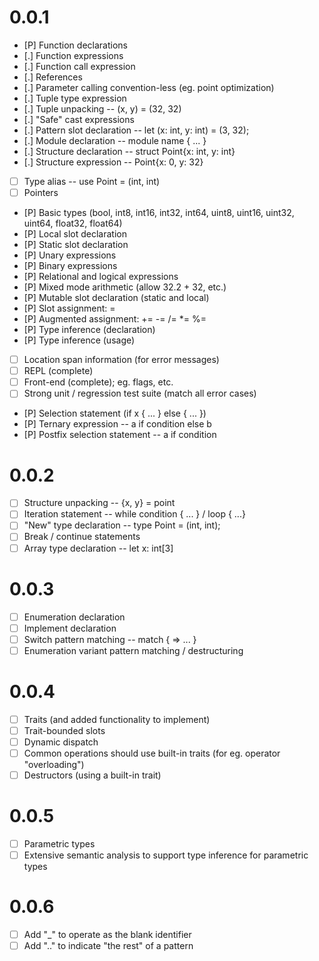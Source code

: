 # 0.0.1
 - [P] Function declarations
 - [.] Function expressions
 - [.] Function call expression
 - [.] References
 - [.] Parameter calling convention-less (eg. point optimization)
 - [.] Tuple type expression
 - [.] Tuple unpacking -- (x, y) = (32, 32)
 - [.] "Safe" cast expressions
 - [.] Pattern slot declaration -- let (x: int, y: int) = (3, 32);
 - [.] Module declaration -- module name { ... }
 - [.] Structure declaration -- struct Point{x: int, y: int}
 - [.] Structure expression -- Point{x: 0, y: 32}
 - [ ] Type alias -- use Point = (int, int)
 - [ ] Pointers
 - [P] Basic types (bool, int8, int16, int32, int64, uint8, uint16, uint32, uint64, float32, float64)
 - [P] Local slot declaration
 - [P] Static slot declaration
 - [P] Unary expressions
 - [P] Binary expressions
 - [P] Relational and logical expressions
 - [P] Mixed mode arithmetic (allow 32.2 + 32, etc.)
 - [P] Mutable slot declaration (static and local)
 - [P] Slot assignment: =
 - [P] Augmented assignment: += -= /= *= %=
 - [P] Type inference (declaration)
 - [P] Type inference (usage)
 - [ ] Location span information (for error messages)
 - [ ] REPL (complete)
 - [ ] Front-end (complete); eg. flags, etc.
 - [ ] Strong unit / regression test suite (match all error cases)
 - [P] Selection statement (if x { ... } else { ... })
 - [P] Ternary expression -- a if condition else b
 - [P] Postfix selection statement -- a if condition

# 0.0.2
 - [ ] Structure unpacking -- {x, y} = point
 - [ ] Iteration statement -- while condition { ... } / loop { ...}
 - [ ] "New" type declaration -- type Point = (int, int);
 - [ ] Break / continue statements
 - [ ] Array type declaration -- let x: int[3]

# 0.0.3
 - [ ] Enumeration declaration
 - [ ] Implement declaration
 - [ ] Switch pattern matching -- match <expression> { <constant> => ... }
 - [ ] Enumeration variant pattern matching / destructuring

# 0.0.4
 - [ ] Traits (and added functionality to implement)
 - [ ] Trait-bounded slots
 - [ ] Dynamic dispatch
 - [ ] Common operations should use built-in traits (for eg. operator "overloading")
 - [ ] Destructors (using a built-in trait)

# 0.0.5
 - [ ] Parametric types
 - [ ] Extensive semantic analysis to support type inference for parametric types

# 0.0.6
 - [ ] Add "_" to operate as the blank identifier
 - [ ] Add ".." to indicate "the rest" of a pattern
